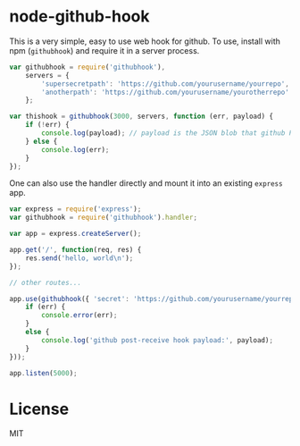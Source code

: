 node-github-hook
================

This is a very simple, easy to use web hook for github. To use, install with npm (`githubhook`) and require it in a server process.

```javascript
var githubhook = require('githubhook'),
    servers = {
        'supersecretpath': 'https://github.com/yourusername/yourrepo',
        'anotherpath': 'https://github.com/yourusername/yourotherrepo'
    };

var thishook = githubhook(3000, servers, function (err, payload) {
    if (!err) {
        console.log(payload); // payload is the JSON blob that github POSTs to the server
    } else {
        console.log(err);
    }
});
```

One can also use the handler directly and mount it into an existing `express` app.

```javascript
var express = require('express');
var githubhook = require('githubhook').handler;

var app = express.createServer();

app.get('/', function(req, res) {
    res.send('hello, world\n');
});

// other routes...

app.use(githubhook({ 'secret': 'https://github.com/yourusername/yourrepo' }, function(err, payload) {
    if (err) {
        console.error(err);
    }
    else {
        console.log('github post-receive hook payload:', payload);
    }
}));

app.listen(5000);
```

License
=======

MIT
